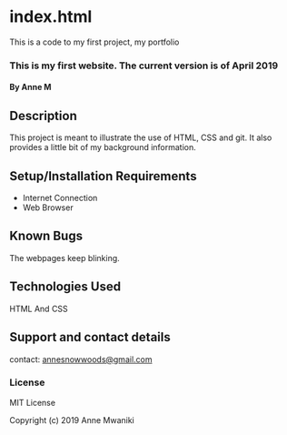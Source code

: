 # index.html
This is a code to my first project, my portfolio
### This is my first website. The current version is of April 2019
#### By Anne M
## Description
This project is meant to illustrate the use of HTML, CSS and git. It also provides a little bit of my background information.
## Setup/Installation Requirements
* Internet Connection
* Web Browser

## Known Bugs
 The webpages keep blinking.
## Technologies Used
 HTML And CSS
## Support and contact details
contact: annesnowwoods@gmail.com
### License
MIT License

Copyright (c) 2019  Anne Mwaniki
